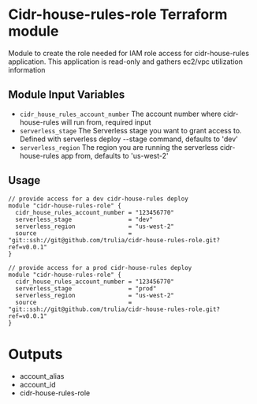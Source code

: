 Cidr-house-rules-role Terraform module
===========

Module to create the role needed for IAM role access for cidr-house-rules application. This application is read-only and gathers ec2/vpc utilization information

Module Input Variables
----------------------

- `cidr_house_rules_account_number` The account number where cidr-house-rules will run from, required input
- `serverless_stage` The Serverless stage you want to grant access to. Defined with serverless deploy --stage <here> command, defaults to 'dev'
- `serverless_region` The region you are running the serverless cidr-house-rules app from, defaults to 'us-west-2'

Usage
-----

```
// provide access for a dev cidr-house-rules deploy
module "cidr-house-rules-role" {
  cidr_house_rules_account_number = "123456770"
  serverless_stage                = "dev"
  serverless_region               = "us-west-2"
  source                          = "git::ssh://git@github.com/trulia/cidr-house-rules-role.git?ref=v0.0.1"
}

// provide access for a prod cidr-house-rules deploy
module "cidr-house-rules-role" {
  cidr_house_rules_account_number = "123456770"
  serverless_stage                = "prod"
  serverless_region               = "us-west-2"
  source                          = "git::ssh://git@github.com/trulia/cidr-house-rules-role.git?ref=v0.0.1"
}
```

Outputs
=======

- account_alias
- account_id
- cidr-house-rules-role
